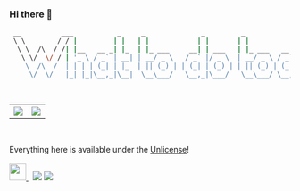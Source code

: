 ### Hi there 👋

```bash
 __          ___           _     _              _         _            _               ___  
 \ \        / / |         | |   | |            | |       | |          | |             |__ \ 
  \ \  /\  / /| |__   __ _| |_  | |_ ___     __| | ___   | |_ ___   __| | __ _ _   _     ) |
   \ \/  \/ / | '_ \ / _` | __| | __/ _ \   / _` |/ _ \  | __/ _ \ / _` |/ _` | | | |   / / 
    \  /\  /  | | | | (_| | |_  | || (_) | | (_| | (_) | | || (_) | (_| | (_| | |_| |  |_|  
     \/  \/   |_| |_|\__,_|\__|  \__\___/   \__,_|\___/   \__\___/ \__,_|\__,_|\__, |  (_)  
                                                                                __/ |       
                                                                               |___/        
```
<div>
<table style="margin-left: auto; margin-right: auto;">
  <tr>
    <th><img src="https://github-readme-stats.vercel.app/api?username=abhishekshree&show_icons=true&hide_border=true&hide=issues&theme=radical" /></th>
    <th><img src="https://github-readme-stats.vercel.app/api/top-langs/?username=abhishekshree&layout=compact&langs_count=6&theme=radical" /></th>
  </tr>
</table>
</div>
<br>

Everything here is available under the [Unlicense](https://choosealicense.com/licenses/unlicense/)!<br><br>
<a href="https://dev.to/abhishekshree" target="_blank">
<img src = "https://res.cloudinary.com/practicaldev/image/fetch/s--ipK3ZYfm--/c_limit,f_auto,fl_progressive,q_80,w_375/https://dev-to-uploads.s3.amazonaws.com/uploads/badge/badge_image/80/hacktoberfest2020-badge_2.png" width=30 height=30>
</a>
&nbsp;
![](https://hit.yhype.me/github/profile?user_id=25745900)
![](https://komarev.com/ghpvc/?username=abhishekshree&style=flat-square)


<!--
**abhishekshree/abhishekshree** is a ✨ _special_ ✨ repository because its `README.md` (this file) appears on your GitHub profile.

Here are some ideas to get you started:

- 🔭 I’m currently working on ...
- 🌱 I’m currently learning ...
- 👯 I’m looking to collaborate on ...
- 🤔 I’m looking for help with ...
- 💬 Ask me about ...
- 📫 How to reach me: ...
- 😄 Pronouns: ...
- ⚡ Fun fact: ...
-->
